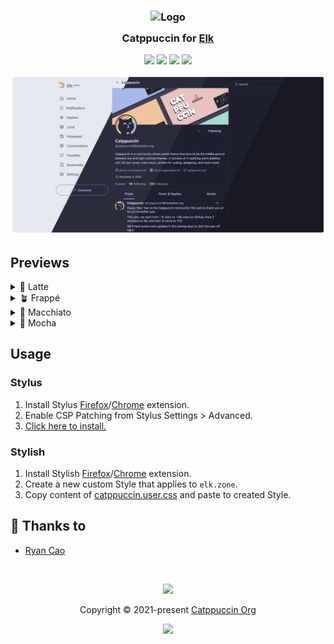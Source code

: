 <h3 align="center">
	<img src="https://raw.githubusercontent.com/catppuccin/catppuccin/main/assets/logos/exports/1544x1544_circle.png" width="100" alt="Logo"/><br/>
	<img src="https://raw.githubusercontent.com/catppuccin/catppuccin/main/assets/misc/transparent.png" height="30" width="0px"/>
	Catppuccin for <a href="https://elk.zone/">Elk</a>
	<img src="https://raw.githubusercontent.com/catppuccin/catppuccin/main/assets/misc/transparent.png" height="30" width="0px"/>
</h3>

<p align="center">
	<a href="https://github.com/catppuccin/elk/stargazers"><img src="https://img.shields.io/github/stars/catppuccin/elk?colorA=363a4f&colorB=b7bdf8&style=for-the-badge"></a>
	<a href="https://github.com/catppuccin/elk/issues"><img src="https://img.shields.io/github/issues/catppuccin/elk?colorA=363a4f&colorB=f5a97f&style=for-the-badge"></a>
	<a href="https://github.com/catppuccin/elk/contributors"><img src="https://img.shields.io/github/contributors/catppuccin/elk?colorA=363a4f&colorB=a6da95&style=for-the-badge"></a>
	<a href="https://raw.githubusercontent.com/catppuccin/elk/main/catppuccin.user.css"><img src="https://img.shields.io/badge/stylus-install-cba6f7?colorA=363a4f&style=for-the-badge"></a>
</p>

<p align="center">
	<img src="/assets/previews/preview.webp"/>
</p>

## Previews

<details>
<summary>🌻 Latte</summary>
<img src="/assets/previews/latte.webp"/>
</details>
<details>
<summary>🪴 Frappé</summary>
<img src="/assets/previews/frappe.webp"/>
</details>
<details>
<summary>🌺 Macchiato</summary>
<img src="/assets/previews/macchiato.webp"/>
</details>
<details>
<summary>🌿 Mocha</summary>
<img src="/assets/previews/mocha.webp"/>
</details>

## Usage

### Stylus

1. Install Stylus [Firefox](https://addons.mozilla.org/en-GB/firefox/addon/styl-us/)/[Chrome](https://chrome.google.com/webstore/detail/stylus/clngdbkpkpeebahjckkjfobafhncgmne) extension.
2. Enable CSP Patching from Stylus Settings > Advanced.
3. [Click here to install.](https://github.com/catppuccin/elk/raw/main/catppuccin.user.css)

### Stylish

1. Install Stylish [Firefox](https://addons.mozilla.org/en-GB/firefox/addon/stylish/)/[Chrome](https://chrome.google.com/webstore/detail/stylish-custom-themes-for/fjnbnpbmkenffdnngjfgmeleoegfcffe) extension.
2. Create a new custom Style that applies to `elk.zone`.
3. Copy content of [catppuccin.user.css](catppuccin.user.css) and paste to created Style.

## 💝 Thanks to

- [Ryan Cao](https://github.com/ryanccn)

&nbsp;

<p align="center">
	<img src="https://raw.githubusercontent.com/catppuccin/catppuccin/main/assets/footers/gray0_ctp_on_line.svg?sanitize=true" />
</p>

<p align="center">
	Copyright &copy; 2021-present <a href="https://github.com/catppuccin" target="_blank">Catppuccin Org</a>
</p>

<p align="center">
	<a href="https://github.com/catppuccin/catppuccin/blob/main/LICENSE"><img src="https://img.shields.io/static/v1.svg?style=for-the-badge&label=License&message=MIT&logoColor=d9e0ee&colorA=363a4f&colorB=b7bdf8"/></a>
</p>
